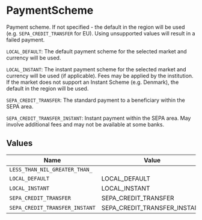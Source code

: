 # PaymentScheme

Payment scheme. If not specified - the default in the region will be used (e.g. `SEPA_CREDIT_TRANSFER` for EU). Using unsupported values will result in a failed payment.

`LOCAL_DEFAULT`: The default payment scheme for the selected market and currency will be used.

`LOCAL_INSTANT`: The instant payment scheme for the selected market and currency will be used (if applicable). Fees may be applied by the institution. If the market does not support an Instant Scheme (e.g. Denmark), the default in the region will be used.

`SEPA_CREDIT_TRANSFER`: The standard payment to a beneficiary within the SEPA area.

`SEPA_CREDIT_TRANSFER_INSTANT`: Instant payment within the SEPA area. May involve additional fees and may not be available at some banks.


## Values

| Name                           | Value                          |
| ------------------------------ | ------------------------------ |
| `LESS_THAN_NIL_GREATER_THAN_`  | <nil>                          |
| `LOCAL_DEFAULT`                | LOCAL_DEFAULT                  |
| `LOCAL_INSTANT`                | LOCAL_INSTANT                  |
| `SEPA_CREDIT_TRANSFER`         | SEPA_CREDIT_TRANSFER           |
| `SEPA_CREDIT_TRANSFER_INSTANT` | SEPA_CREDIT_TRANSFER_INSTANT   |